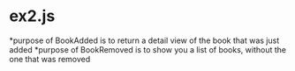 ex2.js
======
*purpose of BookAdded is to return a detail view of the book that was just added
*purpose of BookRemoved is to show you a list of books, without the one that was removed
